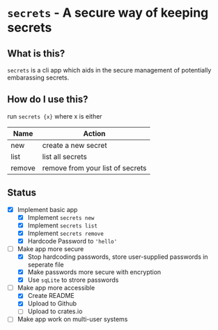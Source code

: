 # `secrets` - A secure way of keeping secrets

## What is this?

`secrets` is a cli app which aids in the secure management of potentially embarassing secrets.

## How do I use this?

run `secrets {x}` where x is either

| Name | Action |
|------|--------|
| new  | create a new secret |
| list | list all secrets |
| remove | remove from your list of secrets |

## Status

- [x] Implement basic app
    - [x] Implement `secrets new`
    - [x] Implement `secrets list`
    - [x] Implement `secrets remove`
    - [x] Hardcode Password to `'hello'`
- [ ] Make app more secure
    - [x] Stop hardcoding passwords, store user-supplied passwords in seperate file
    - [x] Make passwords more secure with encryption
    - [x] Use `sqLite` to strore passwords
- [ ] Make app more accessible
    - [x] Create README
    - [x] Upload to Github
    - [ ] Upload to crates.io
- [ ] Make app work on multi-user systems
